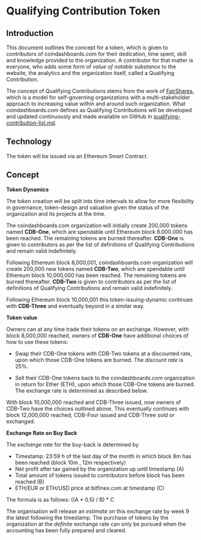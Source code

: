 Qualifying Contribution Token
=============================

Introduction
-------------

This document outlines the concept for a token, which is given to contributors of coindashboards.com for their dedication, time spent, skill and knowledge provided to the organization. A contributor for that matter is everyone, who adds some form of _value of notable substance_ to the website, the analytics and the organization itself, called a Qualifying Contribution.

The concept of Qualifying Contributions stems from the work of [FairShares](http://www.fairshares.coop), which is a model for self-governing organizations with a multi-stakeholder approach to increasing value within and around such organization. What coindashboards.com defines as Qualifying Contributions will be developed and updated continuously and made available on GitHub in [qualifying-contribution-list.md](qualifying-contribution-list.md).

Technology
----------

The token will be issued via an Ethereum Smart Contract.

Concept
---------

__Token Dynamics__

The token creation will be split into time intervals to allow for more flexibility in governance, token-design and valuation given the status of the organization and its projects at the time.

The coindashboards.com organization will initially create 200,000 tokens named __CDB-One__, which are spendable until Ethereum  block 8.000.000 has been reached. The remaining tokens are burned thereafter. __CDB-One__ is given to contributors as per the list of definitions of Qualifying Contributions and remain valid indefinitely.

Following Ethereum block 8,000,001, coindashboards.com organization will create 200,000 new tokens named __CDB-Two__, which are spendable until Ethereum block 10,000,000 has been reached. The remaining tokens are burned thereafter. __CDB-Two__ is given to contributors as per the list of definitions of Qualifying Contributions and remain valid indefinitely.

Following Ethereum block 10,000,001 this token-issuing-dynamic continues with __CDB-Three__ and eventually beyond in a similar way.


__Token value__

Owners can at any time trade their tokens on an exchange. However, with block 8,000,000 reached, owners of __CDB-One__ have additional choices of how to use these tokens:

* Swap their CDB-One tokens with CDB-Two tokens at a discounted rate, upon which those CDB-One tokens are burned. The _discount rate_ is 25%.

* Sell their CDB-One tokens back to the coindashboards.com organization in return for Ether (ETH), upon which those CDB-One tokens are burned. The exchange rate is determined as described below.

With block 10,000,000 reached and CDB-Three issued, now owners of CDB-Two have the choices outlined above. This eventually continues with block 12,000,000 reached, CDB-Four issued and CDB-Three sold or exchanged.


__Exchange Rate on Buy Back__

The _exchange rate_ for the buy-back is determined by 

* Timestamp: 23:59 h of the last day of the month in which block 8m has been reached (block 10m , 12m respectively)
* Net profit after tax gained by the organization up until timestamp (A)
* Total amount of tokens issued to contributors before block has been reached (B)
* ETH/EUR or ETH/USD price at bitfinex.com at timestamp (C)

The formula is as follows: ((A * 0.5) / B) * C

The organisation will release an _estimate_ on this exchange rate by week 9 the latest following the timestamp. The purchase of tokens by the organization at the _definite_ exchange rate can only be pursued when the accounting has been fully prepared and cleared.



